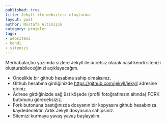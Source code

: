 ```yaml
---
published: true
title: Jekyll ile websitesi oluşturma
layout: post
author: Mustafa Altınışık
category: projeler
tags:
- websitesi
- kendi
- sitenizi
---
```




Merhabalar,bu yazımda sizlere Jekyll ile ücretsiz olarak nasıl kendi sitenizi oluşturabileceğinizi açıklayacağım.

  * Öncelikle bir github hesabına sahip olmalısınız.
  * Github hesabına girdiğinizde   https://github.com/jekyll/jekyll   adresine giriniz.
  * Adrese girdiğinizde sağ üst köşede (profil fotoğrafınızın altında) FORK butonunu göreceksiziz.
  * Fork butonuna bastığınızda dosyanın bir kopyasını github hesabınıza kaydedecektir. Artık Jekyll dosyasına sahipsiniz.
  * Sitemizi kurmaya yavaş yavaş başlayalım.

